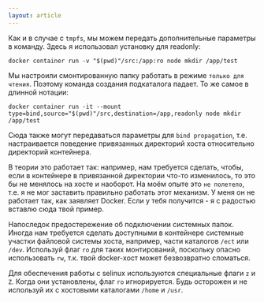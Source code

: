 ```yaml
---
layout: article
---
```


Как и в случае с `tmpfs`, мы можем передать дополнительные параметры в команду. Здесь я использовал установку для readonly:

```
docker container run -v "$(pwd)"/src:/app:ro node mkdir /app/test
```

Мы настроили смонтированную папку работать в режиме `только для чтения`. Поэтому команда создания подкаталога падает. То же самое в длинной нотации:

```
docker container run -it --mount type=bind,source="$(pwd)"/src,destination=/app,readonly node mkdir /app/test
```

Сюда также могут передаваться параметры для `bind propagation`, т.е. настраивается поведение привязанных директорий хоста относительно директорий контейнера. 

В теории это работает так: например, нам требуется сделать, чтобы, если в контейнере в привязанной директории что-то изменилось, то это бы не менялось на хосте и наоборот. На моём опыте это `не полетело`, т.е. я не мог заставить правильно работать этот механизм. У меня он не работает так, как заявляет Docker. Если у тебя получится - я с радостью вставлю сюда твой пример.

Напоследок предостережение об подключении системных папок. Иногда нам требуется сделать доступными в контейнере системные участки файловой системы хоста, например, части каталогов `/ect` или `/dev`. Используй флаг `ro` для таких монтирований, поскольку опасно использовать `rw`, т.к. твой docker-хост может безвозвратно сломаться. 

Для обеспечения работы с selinux используются специальные флаги `z` и `Z`. Когда они установлены, флаг `ro` игнорируется. Будь осторожен и не используй их с хостовыми каталогами `/home` и `/usr`.

